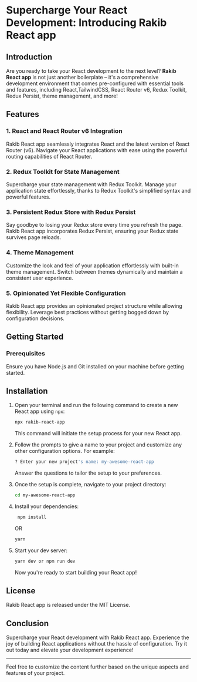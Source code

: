 # Supercharge Your React Development: Introducing Rakib React app

## Introduction

Are you ready to take your React development to the next level? **Rakib React app** is not just another boilerplate – it's a comprehensive development environment that comes pre-configured with essential tools and features, including React,TailwindCSS, React Router v6, Redux Toolkit, Redux Persist, theme management, and more!

## Features

### 1. **React and React Router v6 Integration**

Rakib React app seamlessly integrates React and the latest version of React Router (v6). Navigate your React applications with ease using the powerful routing capabilities of React Router.

### 2. **Redux Toolkit for State Management**

Supercharge your state management with Redux Toolkit. Manage your application state effortlessly, thanks to Redux Toolkit's simplified syntax and powerful features.

### 3. **Persistent Redux Store with Redux Persist**

Say goodbye to losing your Redux store every time you refresh the page. Rakib React app incorporates Redux Persist, ensuring your Redux state survives page reloads.

### 4. **Theme Management**

Customize the look and feel of your application effortlessly with built-in theme management. Switch between themes dynamically and maintain a consistent user experience.

### 5. **Opinionated Yet Flexible Configuration**

Rakib React app provides an opinionated project structure while allowing flexibility. Leverage best practices without getting bogged down by configuration decisions.

## Getting Started

### Prerequisites

Ensure you have Node.js and Git installed on your machine before getting started.

## Installation

1. Open your terminal and run the following command to create a new React app using `npx`:

    ```bash
    npx rakib-react-app
    ```

    This command will initiate the setup process for your new React app.

2. Follow the prompts to give a name to your project and customize any other configuration options. For example:

    ```bash
    ? Enter your new project's name: my-awesome-react-app
    ```

    Answer the questions to tailor the setup to your preferences.

3. Once the setup is complete, navigate to your project directory:

    ```bash
    cd my-awesome-react-app
    ```

4. Install your dependencies:

    ```bash
     npm install
    ```

    OR

    ```bash
    yarn
    ```

5. Start your dev server:

    ```bash
    yarn dev or npm run dev
    ```

    Now you're ready to start building your React app!

## License

Rakib React app is released under the MIT License.

## Conclusion

Supercharge your React development with Rakib React app. Experience the joy of building React applications without the hassle of configuration. Try it out today and elevate your development experience!

---

Feel free to customize the content further based on the unique aspects and features of your project.
